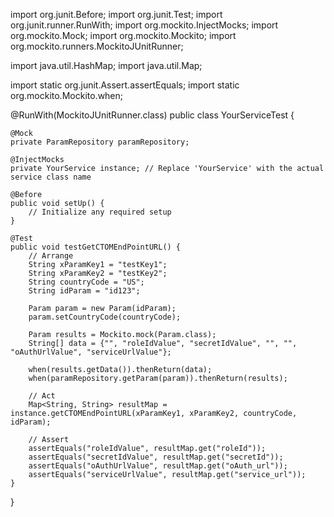 import org.junit.Before;
import org.junit.Test;
import org.junit.runner.RunWith;
import org.mockito.InjectMocks;
import org.mockito.Mock;
import org.mockito.Mockito;
import org.mockito.runners.MockitoJUnitRunner;

import java.util.HashMap;
import java.util.Map;

import static org.junit.Assert.assertEquals;
import static org.mockito.Mockito.when;

@RunWith(MockitoJUnitRunner.class)
public class YourServiceTest {

    @Mock
    private ParamRepository paramRepository;

    @InjectMocks
    private YourService instance; // Replace 'YourService' with the actual service class name

    @Before
    public void setUp() {
        // Initialize any required setup
    }

    @Test
    public void testGetCTOMEndPointURL() {
        // Arrange
        String xParamKey1 = "testKey1";
        String xParamKey2 = "testKey2";
        String countryCode = "US";
        String idParam = "id123";
        
        Param param = new Param(idParam);
        param.setCountryCode(countryCode);
        
        Param results = Mockito.mock(Param.class);
        String[] data = {"", "roleIdValue", "secretIdValue", "", "", "oAuthUrlValue", "serviceUrlValue"};
        
        when(results.getData()).thenReturn(data);
        when(paramRepository.getParam(param)).thenReturn(results);

        // Act
        Map<String, String> resultMap = instance.getCTOMEndPointURL(xParamKey1, xParamKey2, countryCode, idParam);

        // Assert
        assertEquals("roleIdValue", resultMap.get("roleId"));
        assertEquals("secretIdValue", resultMap.get("secretId"));
        assertEquals("oAuthUrlValue", resultMap.get("oAuth_url"));
        assertEquals("serviceUrlValue", resultMap.get("service_url"));
    }
}
